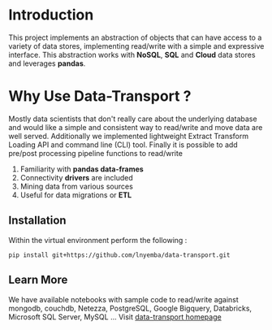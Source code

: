 # Introduction

This project implements an abstraction of objects that can have access to a variety of data stores, implementing read/write with a simple and expressive interface. This abstraction works with **NoSQL**, **SQL** and **Cloud** data stores and leverages **pandas**.

# Why Use Data-Transport ?

Mostly data scientists that don't really care about the underlying database and would like a simple and consistent way to read/write and move data are well served. Additionally we implemented lightweight Extract Transform Loading API and command line (CLI) tool. Finally it is possible to add pre/post processing pipeline functions to read/write

1. Familiarity with **pandas data-frames**
2. Connectivity **drivers** are included
3. Mining data from various sources
4. Useful for data migrations or **ETL**


## Installation

Within the virtual environment perform the following :

    pip install git+https://github.com/lnyemba/data-transport.git


## Learn More

We have available notebooks with sample code to read/write against mongodb, couchdb, Netezza, PostgreSQL, Google Bigquery, Databricks, Microsoft SQL Server, MySQL ... Visit [data-transport homepage](https://healthcareio.the-phi.com/data-transport)